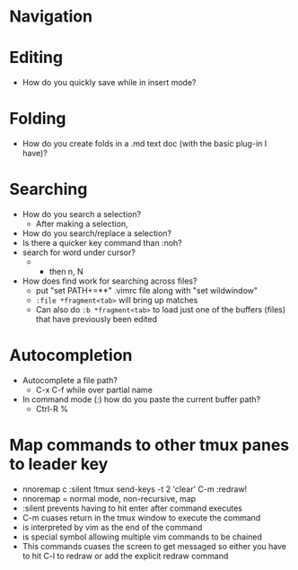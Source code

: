 # Navigation

# Editing
- How do you quickly save while in insert mode?

# Folding
- How do you create folds in a .md text doc (with the basic plug-in I have)?

# Searching
- How do you search a selection?
  - After making a selection,
- How do you search/replace a selection?
- Is there a quicker key command than :noh?
- search for word under cursor?
  - * then n, N
- How does find work for searching across files?
  - put "set PATH+=**" .vimrc file along with "set wildwindow"
  - ```:file *fragment<tab>``` will bring up matches
  - Can also do ```:b *fragment<tab>``` to load just one of the buffers (files) that have previously been edited

# Autocompletion
  - Autocomplete a file path? 
    - C-x C-f while over partial name
  - In command mode (:) how do you paste the current buffer path?
    - Ctrl-R %
    
# Map commands to other tmux panes to leader key
- nnoremap <leader>c :silent !tmux send-keys -t 2 'clear' C-m <Enter> <bar> :redraw! <Enter>
- nnoremap = normal mode, non-recursive, map
- :silent prevents having to hit enter after command executes
- C-m cuases return in the tmux window to execute the command
- <Enter> is interpreted by vim as the end of the command
- <bar> is special symbol allowing multiple vim commands to be chained
- This commands cuases the screen to get messaged so either you have to hit C-l to redraw or add the explicit redraw command


